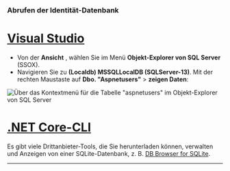 ### <a name="view-the-identity-database"></a>Abrufen der Identität-Datenbank

# <a name="visual-studiotabvisual-studio"></a>[Visual Studio](#tab/visual-studio) 

* Von der **Ansicht** , wählen Sie im Menü **Objekt-Explorer von SQL Server** (SSOX).
* Navigieren Sie zu **(Localdb) MSSQLLocalDB (SQLServer-13)**. Mit der rechten Maustaste auf **Dbo. "Aspnetusers"** > **zeigen Daten**:

![Über das Kontextmenü für die Tabelle "aspnetusers" im Objekt-Explorer von SQL Server](~/security/authentication/accconfirm/_static/ssox.png)

# <a name="net-core-clitabnetcore-cli"></a>[.NET Core-CLI](#tab/netcore-cli)

Es gibt viele Drittanbieter-Tools, die Sie herunterladen können, verwalten und Anzeigen von einer SQLite-Datenbank, z. B. [DB Browser for SQLite](http://sqlitebrowser.org/).

------